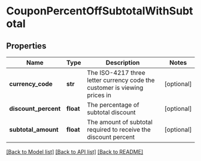 # CouponPercentOffSubtotalWithSubtotal

## Properties
Name | Type | Description | Notes
------------ | ------------- | ------------- | -------------
**currency_code** | **str** | The ISO-4217 three letter currency code the customer is viewing prices in | [optional] 
**discount_percent** | **float** | The percentage of subtotal discount | [optional] 
**subtotal_amount** | **float** | The amount of subtotal required to receive the discount percent | [optional] 

[[Back to Model list]](../README.md#documentation-for-models) [[Back to API list]](../README.md#documentation-for-api-endpoints) [[Back to README]](../README.md)


